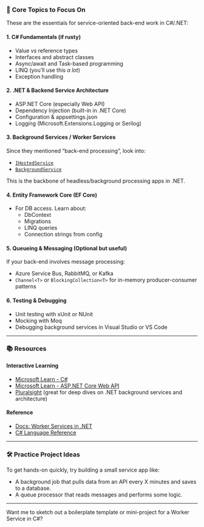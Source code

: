 ### 🔧 **Core Topics to Focus On**

These are the essentials for service-oriented back-end work in C#/.NET:

#### 1. **C# Fundamentals (if rusty)**

- Value vs reference types
- Interfaces and abstract classes
- Async/await and Task-based programming
- LINQ (you’ll use this _a lot_)
- Exception handling

#### 2. **.NET & Backend Service Architecture**

- ASP.NET Core (especially Web API)
- Dependency Injection (built-in in .NET Core)
- Configuration & appsettings.json
- Logging (Microsoft.Extensions.Logging or Serilog)

#### 3. **Background Services / Worker Services**

Since they mentioned “back-end processing”, look into:

- [`IHostedService`](https://learn.microsoft.com/en-us/dotnet/api/microsoft.extensions.hosting.ihostedservice)
- [`BackgroundService`](https://learn.microsoft.com/en-us/dotnet/api/microsoft.extensions.hosting.backgroundservice)

This is the backbone of headless/background processing apps in .NET.

#### 4. **Entity Framework Core (EF Core)**

- For DB access. Learn about:
  - DbContext
  - Migrations
  - LINQ queries
  - Connection strings from config

#### 5. **Queueing & Messaging (Optional but useful)**

If your back-end involves message processing:

- Azure Service Bus, RabbitMQ, or Kafka
- `Channel<T>` or `BlockingCollection<T>` for in-memory producer-consumer patterns

#### 6. **Testing & Debugging**

- Unit testing with xUnit or NUnit
- Mocking with Moq
- Debugging background services in Visual Studio or VS Code

---

### 📚 Resources

#### Interactive Learning

- [Microsoft Learn - C#](https://learn.microsoft.com/en-us/training/paths/csharp-first-steps/)
- [Microsoft Learn - ASP.NET Core Web API](https://learn.microsoft.com/en-us/training/paths/build-web-api-aspnet-core/)
- [Pluralsight](https://www.pluralsight.com/) (great for deep dives on .NET background services and architecture)

#### Reference

- [Docs: Worker Services in .NET](https://learn.microsoft.com/en-us/dotnet/core/extensions/workers)
- [C# Language Reference](https://learn.microsoft.com/en-us/dotnet/csharp/language-reference/)

---

### 🛠 Practice Project Ideas

To get hands-on quickly, try building a small service app like:

- A background job that pulls data from an API every X minutes and saves to a database.
- A queue processor that reads messages and performs some logic.

---

Want me to sketch out a boilerplate template or mini-project for a Worker Service in C#?
